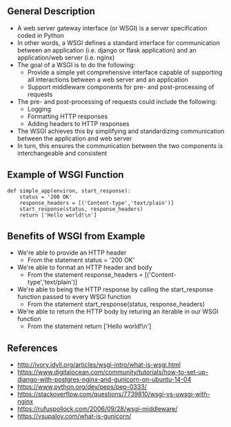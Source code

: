 ## General Description
- A web server gateway interface (or WSGI) is a server specification coded in Python
- In other words, a WSGI defines a standard interface for communication between an application (i.e. django or flask application) and an application/web server (i.e. nginx)
- The goal of a WSGI is to do the following:
	- Provide a simple yet comprehensive interface capable of supporting all interactions between a web server and an application
	- Support middleware components for pre- and post-processing of requests
- The pre- and post-processing of requests could include the following:
	- Logging
	- Formatting HTTP responses
	- Adding headers to HTTP responses
- The WSGI achieves this by simplifying and standardizing communication between the application and web server
- In turn, this ensures the communication between the two components is interchangeable and consistent

## Example of WSGI Function
```
def simple_app(environ, start_response):
	status = '200 OK'
	response_headers = [('Content-type','text/plain')]
	start_response(status, response_headers)
	return ['Hello world!\n']
```

## Benefits of WSGI from Example
- We're able to provide an HTTP header
	- From the statement status = '200 OK'
- We're able to format an HTTP header and body
	- From the statement response_headers = [('Content-type','text/plain')]
- We're able to being the HTTP response by calling the start_response function passed to every WSGI function
	- From the statement start_response(status, response_headers)
- We're able to return the HTTP body by returing an iterable in our WSGI function
	- From the statement return ['Hello world!\n']

## References
- http://ivory.idyll.org/articles/wsgi-intro/what-is-wsgi.html
- https://www.digitalocean.com/community/tutorials/how-to-set-up-django-with-postgres-nginx-and-gunicorn-on-ubuntu-14-04
- https://www.python.org/dev/peps/pep-0333/
- https://stackoverflow.com/questions/7739810/wsgi-vs-uwsgi-with-nginx
- https://rufuspollock.com/2006/09/28/wsgi-middleware/
- https://vsupalov.com/what-is-gunicorn/
